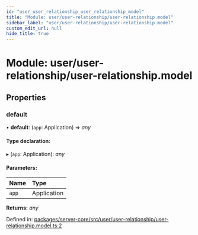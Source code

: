 ```yaml
---
id: "user_user_relationship_user_relationship_model"
title: "Module: user/user-relationship/user-relationship.model"
sidebar_label: "user/user-relationship/user-relationship.model"
custom_edit_url: null
hide_title: true
---
```


# Module: user/user-relationship/user-relationship.model

## Properties

### default

• **default**: (`app`: Application) => *any*

#### Type declaration:

▸ (`app`: Application): *any*

#### Parameters:

| Name | Type |
| :------ | :------ |
| `app` | Application |

**Returns:** *any*

Defined in: [packages/server-core/src/user/user-relationship/user-relationship.model.ts:2](https://github.com/xr3ngine/xr3ngine/blob/7e8e151f1/packages/server-core/src/user/user-relationship/user-relationship.model.ts#L2)
